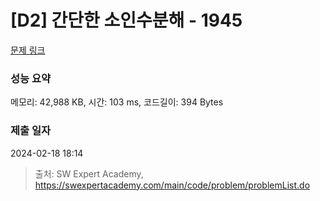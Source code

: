 # [D2] 간단한 소인수분해 - 1945 

[문제 링크](https://swexpertacademy.com/main/code/problem/problemDetail.do?contestProbId=AV5Pl0Q6ANQDFAUq) 

### 성능 요약

메모리: 42,988 KB, 시간: 103 ms, 코드길이: 394 Bytes

### 제출 일자

2024-02-18 18:14



> 출처: SW Expert Academy, https://swexpertacademy.com/main/code/problem/problemList.do